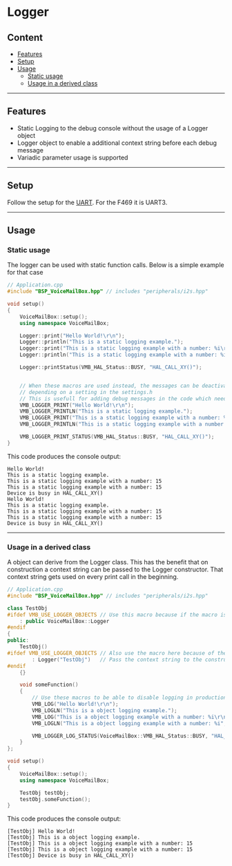 # Logger

## Content
- [Features](#features)
- [Setup](#setup)
- [Usage](#usage)
  - [Static usage](#static-usage)
  - [Usage in a derived class](#usage-in-a-derived-class)

---
## Features
- Static Logging to the debug console without the usage of a Logger object
- Logger object to enable a additional context string before each debug message
- Variadic parameter usage is supported


---
## Setup    
Follow the setup for the [UART](UART.md). For the F469 it is UART3.

---
## Usage
### Static usage
The logger can be used with static function calls. 
Below is a simple example for that case
``` C++ 
// Application.cpp
#include "BSP_VoiceMailBox.hpp" // includes "peripherals/i2s.hpp"

void setup()
{
    VoiceMailBox::setup();
    using namespace VoiceMailBox;

    Logger::print("Hello World!\r\n");
    Logger::println("This is a static logging example.");
    Logger::print("This is a static logging example with a number: %i\r\n", 15);
    Logger::println("This is a static logging example with a number: %i", 15);

    Logger::printStatus(VMB_HAL_Status::BUSY, "HAL_CALL_XY()");


    // When these macros are used instead, the messages can be deactivated and removed from the build
    // depending on a setting in the settings.h
    // This is usefull for adding debug messages in the code which need to be removed for production compilation.
    VMB_LOGGER_PRINT("Hello World!\r\n");
    VMB_LOGGER_PRINTLN("This is a static logging example.");
    VMB_LOGGER_PRINT("This is a static logging example with a number: %i\r\n", 15);
    VMB_LOGGER_PRINTLN("This is a static logging example with a number: %i", 15);

    VMB_LOGGER_PRINT_STATUS(VMB_HAL_Status::BUSY, "HAL_CALL_XY()");
}
```

This code produces the console output:
```
Hello World!
This is a static logging example.
This is a static logging example with a number: 15
This is a static logging example with a number: 15
Device is busy in HAL_CALL_XY()
Hello World!
This is a static logging example.
This is a static logging example with a number: 15
This is a static logging example with a number: 15
Device is busy in HAL_CALL_XY()
```

---
### Usage in a derived class
A object can derive from the Logger class. This has the benefit that on construction a context string can be passed to the Logger constructor.
That context string gets used on every print call in the beginning.
``` C++ 
// Application.cpp
#include "BSP_VoiceMailBox.hpp" // includes "peripherals/i2s.hpp"

class TestObj
#ifdef VMB_USE_LOGGER_OBJECTS // Use this macro because if the macro is not defined, the Logger class does not exist and therefore can not be derived from
    : public VoiceMailBox::Logger
#endif
{
public:
    TestObj() 
#ifdef VMB_USE_LOGGER_OBJECTS // Also use the macro here because of the same reason as above
        : Logger("TestObj")   // Pass the context string to the constructor of the Logger object
#endif
    {}

    void someFunction()
    {
        // Use these macros to be able to disable logging in production code using the settings.h
        VMB_LOG("Hello World!\r\n");
        VMB_LOGLN("This is a object logging example.");
        VMB_LOG("This is a object logging example with a number: %i\r\n", 15);
        VMB_LOGLN("This is a object logging example with a number: %i", 15);

        VMB_LOGGER_LOG_STATUS(VoiceMailBox::VMB_HAL_Status::BUSY, "HAL_CALL_XY()");
    }
};

void setup()
{
    VoiceMailBox::setup();
    using namespace VoiceMailBox;

    TestObj testObj;
    testObj.someFunction();
}
```

This code produces the console output:
```
[TestObj] Hello World!
[TestObj] This is a object logging example.
[TestObj] This is a object logging example with a number: 15
[TestObj] This is a object logging example with a number: 15
[TestObj] Device is busy in HAL_CALL_XY()
```
